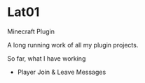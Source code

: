 # Lat01
Minecraft Plugin

A long running work of all my plugin projects. 

So far, what I have working

- Player Join & Leave Messages
